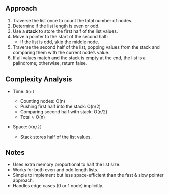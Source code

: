 ## Approach

1. Traverse the list once to count the total number of nodes.
2. Determine if the list length is even or odd.
3. Use a **stack** to store the first half of the list values.
4. Move a pointer to the start of the second half:
    - If the list is odd, skip the middle node.
5. Traverse the second half of the list, popping values from the stack and comparing them with the current node’s value.
6. If all values match and the stack is empty at the end, the list is a palindrome; otherwise, return false.

## Complexity Analysis

- Time: `O(n)`
    - Counting nodes: O(n)
    - Pushing first half into the stack: O(n/2)
    - Comparing second half with stack: O(n/2)
    - Total ≈ O(n)

- Space: `O(n/2)`
    - Stack stores half of the list values.

## Notes

- Uses extra memory proportional to half the list size.
- Works for both even and odd length lists.
- Simple to implement but less space-efficient than the fast & slow pointer approach.
- Handles edge cases (0 or 1 node) implicitly.
